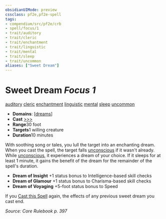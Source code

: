 ```yaml
---
obsidianUIMode: preview
cssclass: pf2e,pf2e-spell
tags:
- compendium/src/pf2e/crb
- spell/focus/1
- trait/auditory
- trait/cleric
- trait/enchantment
- trait/linguistic
- trait/mental
- trait/sleep
- trait/uncommon
aliases: ["Sweet Dream"]
---
```

# Sweet Dream *Focus 1*   
[auditory](/rules/traits/auditory.md)  [cleric](/rules/traits/cleric.md)  [enchantment](/rules/traits/enchantment.md)  [linguistic](/rules/traits/linguistic.md)  [mental](/rules/traits/mental.md)  [sleep](/rules/traits/sleep.md)  [uncommon](/rules/traits/uncommon.md)  

- **Domains**: [[dreams](/compendium/setting/domains.md#Dreams)]
- **Cast** [>>>](/rules/core-rulebook/chapter-9-playing-the-game.md#Actions "Three-Action") 
- **Range**30 foot
- **Targets**1 willing creature
- **Duration**10 minutes

With soothing song or tales, you lull the target into an enchanting dream. When you cast the spell, the target falls [unconscious](/rules/conditions.md#Unconscious) if it wasn't already. While [unconscious](/rules/conditions.md#Unconscious), it experiences a dream of your choice. If it sleeps for at least 1 minute, it gains the benefit of the dream for the remainder of the spell's duration.

- **Dream of Insight** +1 status bonus to Intelligence-based skill checks
- **Dream of Glamour** +1 status bonus to Charisma-based skill checks
- **Dream of Voyaging** +5-foot status bonus to Speed

If you [Cast this Spell](/rules/actions/cast-a-spell.md) again, the effects of any previous sweet dream you cast end.

*Source: Core Rulebook p. 397*